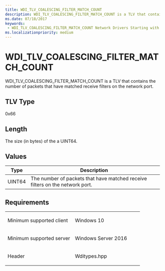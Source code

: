```yaml
---
title: WDI_TLV_COALESCING_FILTER_MATCH_COUNT
description: WDI_TLV_COALESCING_FILTER_MATCH_COUNT is a TLV that contains the number of packets that have matched receive filters on the network port.
ms.date: 07/18/2017
keywords:
 - WDI_TLV_COALESCING_FILTER_MATCH_COUNT Network Drivers Starting with Windows Vista
ms.localizationpriority: medium
---
```


# WDI\_TLV\_COALESCING\_FILTER\_MATCH\_COUNT


WDI\_TLV\_COALESCING\_FILTER\_MATCH\_COUNT is a TLV that contains the number of packets that have matched receive filters on the network port.

## TLV Type


0x66

## Length


The size (in bytes) of the a UINT64.

## Values


| Type   | Description                                                                  |
|--------|------------------------------------------------------------------------------|
| UINT64 | The number of packets that have matched receive filters on the network port. |

 

Requirements
------------

<table>
<colgroup>
<col width="50%" />
<col width="50%" />
</colgroup>
<tbody>
<tr class="odd">
<td><p>Minimum supported client</p></td>
<td><p>Windows 10</p></td>
</tr>
<tr class="even">
<td><p>Minimum supported server</p></td>
<td><p>Windows Server 2016</p></td>
</tr>
<tr class="odd">
<td><p>Header</p></td>
<td>Wditypes.hpp</td>
</tr>
</tbody>
</table>

 

 




